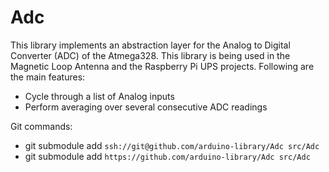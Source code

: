 # Adc

This library implements an abstraction layer for the Analog to Digital Converter (ADC) of the Atmega328. This library is being used in the Magnetic Loop Antenna and the Raspberry Pi UPS projects. Following are the main features:

* Cycle through a list of Analog inputs
* Perform averaging over several consecutive ADC readings

Git commands:

* git submodule add `ssh://git@github.com/arduino-library/Adc src/Adc`
* git submodule add `https://github.com/arduino-library/Adc src/Adc`
